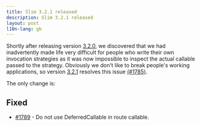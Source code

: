 ```yaml
---
title: Slim 3.2.1 released
description: Slim 3.2.1 released
layout: post
l10n-lang: gb
---
```


Shortly after releasing version [3.2.0](https://github.com/slimphp/Slim/releases/tag/3.2.0), we discovered that we had inadvertently made life very difficult for people who write their own invocation strategies as it was now impossible to inspect the actual callable passed to the strategy. Obviously we don't like to break people's working applications, so version [3.2.1](https://github.com/slimphp/Slim/releases/tag/3.2.1) resolves this issue [(#1785)](https://github.com/slimphp/Slim/issues/1785).

The only change is:

## Fixed

* [#1789](https://github.com/slimphp/Slim/pull/1789) - Do not use DeferredCallable in route callable.


